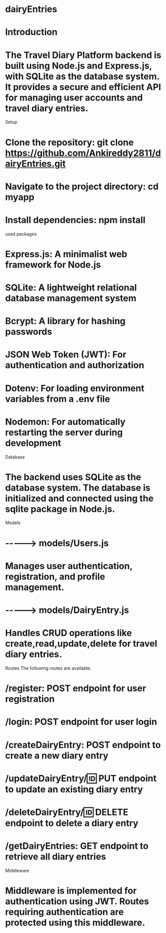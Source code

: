 # dairyEntries

# Introduction

# The Travel Diary Platform backend is built using Node.js and Express.js, with SQLite as the database system. It provides a secure and efficient API for managing user accounts and travel diary entries.


Setup


# Clone the repository: git clone https://github.com/Ankireddy2811/dairyEntries.git
# Navigate to the project directory: cd myapp
# Install dependencies: npm install


used packages 

# Express.js: A minimalist web framework for Node.js
# SQLite: A lightweight relational database management system
# Bcrypt: A library for hashing passwords
# JSON Web Token (JWT): For authentication and authorization
# Dotenv: For loading environment variables from a .env file
# Nodemon: For automatically restarting the server during development

Database

# The backend uses SQLite as the database system. The database is initialized and connected using the sqlite package in Node.js.


Models


# -----> models/Users.js
#   Manages user authentication, registration, and profile management.

# -----> models/DairyEntry.js
#  Handles CRUD operations like create,read,update,delete for travel diary entries.


Routes
The following routes are available:

# /register: POST endpoint for user registration
# /login: POST endpoint for user login
# /createDairyEntry: POST endpoint to create a new diary entry
# /updateDairyEntry/:id: PUT endpoint to update an existing diary entry
# /deleteDairyEntry/:id: DELETE endpoint to delete a diary entry
# /getDairyEntries: GET endpoint to retrieve all diary entries


Middleware

# Middleware is implemented for authentication using JWT. Routes requiring authentication are protected using this middleware.

